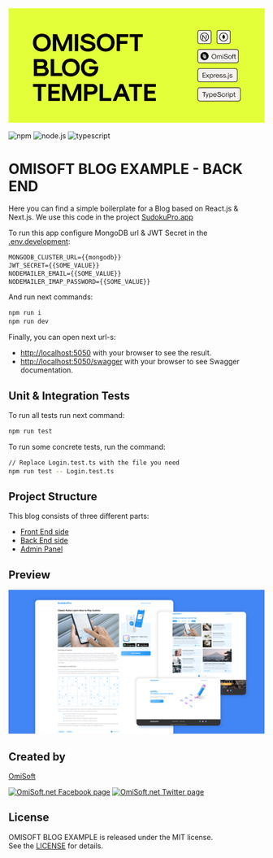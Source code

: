 <img src="./images/cover.png" alt="OMISOFT BLOG EXAMPLE - BACK END" width="800">

![npm](https://img.shields.io/static/v1?label=npm&message=8.9.0&color=orange)
![node.js](https://img.shields.io/static/v1?label=node.js&message=18.2.0&color=<COLOR>)
![typescript](https://img.shields.io/static/v1?label=typescript.js&message=4.6.3&color=blue)

# OMISOFT BLOG EXAMPLE - BACK END

Here you can find a simple boilerplate for a Blog based on React.js & Next.js. We use this code in the project [SudokuPro.app](https://sudokupro.app)

To run this app configure MongoDB url & JWT Secret in the [.env.development](./.env.development):

```
MONGODB_CLUSTER_URL={{mongodb}}
JWT_SECRET={{SOME_VALUE}}
NODEMAILER_EMAIL={{SOME_VALUE}}
NODEMAILER_IMAP_PASSWORD={{SOME_VALUE}}
```

And run next commands:

```bash
npm run i
npm run dev
```

Finally, you can open next url-s:

- [http://localhost:5050](http://localhost:5050) with your browser to see the result.
- [http://localhost:5050/swagger](http://localhost:5050/swagger) with your browser to see Swagger documentation.

## Unit & Integration Tests

To run all tests run next command:

```bash
npm run test
```

To run some concrete tests, run the command:

```bash
// Replace Login.test.ts with the file you need
npm run test -- Login.test.ts
```

## Project Structure

This blog consists of three different parts:

- [Front End side](https://github.com/OmiSoftNet/omisoft-blog-template-front)
- [Back End side](https://github.com/OmiSoftNet/omisoft-blog-template-back)
- [Admin Panel](https://github.com/OmiSoftNet/omisoft-blog-template-admin)

## Preview

<img src="./images/screen.png" alt="Preview" width="800">

## Created by

[OmiSoft](https://omisoft.net/?utm_source=github&utm_medium=social)

[![OmiSoft.net Facebook page][1.1]][1]
[![OmiSoft.net Twitter page][2.1]][2]

[1]: http://www.facebook.com/omisoftnet
[2]: http://www.twitter.com/omisoftnet
[1.1]: http://i.imgur.com/fep1WsG.png "OmiSoft.net Facebook page"
[2.1]: http://i.imgur.com/wWzX9uB.png "OmiSoft.net Twitter page"

## License

OMISOFT BLOG EXAMPLE is released under the MIT license.  
See the [LICENSE](./LICENSE.md) for details.
